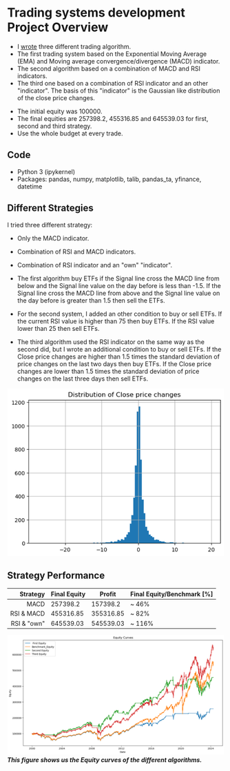 # Trading systems development Project Overview
* I [wrote](https://github.com/trauerj/Trading_Systems_Development_Project/blob/main/Traiding_Systems_development.ipynb) three different trading algorithm.
* The first trading system based on the Exponential Moving Average (EMA) and Moving average convergence/divergence (MACD) indicator.
* The second algorithm based on a combination of MACD and RSI indicators.
* The third one based on a combination of  RSI indicator and an other "indicator". The basis of this "indicator" is the Gaussian like distribution of the close price changes.

 - The initial equity was 100000.
 - The final equities are 257398.2, 455316.85 and 645539.03 for first, second and third strategy.
 - Use the whole budget at every trade.

## Code
* Python 3 (ipykernel)
* Packages: pandas, numpy, matplotlib, talib, pandas_ta, yfinance, datetime

## Different Strategies

I tried three different strategy:
* Only the MACD indicator.
* Combination of RSI and MACD indicators.
* Combination of RSI indicator and an "own" "indicator".

* The first algorithm buy ETFs if the Signal line cross the MACD line from below and the Signal line value on the day before is less than -1.5. If the Signal line cross the MACD line from above and the Signal line value on the day before is greater than 1.5 then sell the ETFs.
* For the second system, I added an other condition to buy or sell ETFs. If the current RSI value is higher than 75 then buy ETFs. If the RSI value lower than 25 then sell ETFs.
* The third algorithm used the RSI indicator on the same way as the second did, but I wrote an additional condition to buy or sell ETFs. If the Close price changes are higher than 1.5 times the standard deviation of price changes on the last two days then buy ETFs. If the Close price changes are lower than 1.5 times the standard deviation of price changes on the last three days then sell ETFs.

![Performance](https://github.com/trauerj/Trading_Systems_Development_Project/blob/main/dist_plot.png)

## Strategy Performance

|      Strategy      | Final Equity | Profit | Final Equity/Benchmark [%] |
|----------------:|------|------|------|
|MACD| 257398.2 | 157398.2 | ~ 46% |
|RSI & MACD | 455316.85 | 355316.85 | ~ 82% |
|RSI & "own"| 645539.03 | 545539.03 | ~ 116% |

![Performance](https://github.com/trauerj/Trading_Systems_Development_Project/blob/main/Equity_curves.png)
_**This figure shows us the Equity curves of the different algorithms.**_
